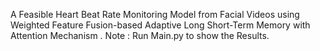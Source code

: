 A Feasible Heart Beat Rate Monitoring Model from Facial Videos using Weighted Feature Fusion-based Adaptive Long Short-Term Memory with Attention Mechanism .
Note : Run Main.py to show the Results.
